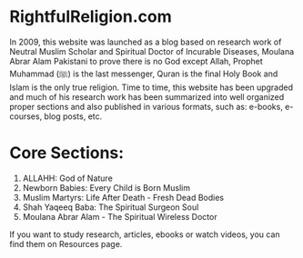 # RightfulReligion.com

In 2009, this website was launched as a blog based on research work of Neutral Muslim Scholar and Spiritual Doctor of Incurable Diseases, Moulana Abrar Alam Pakistani to prove there is no God except Allah, Prophet Muhammad (ﷺ) is the last messenger, Quran is the final Holy Book and Islam is the only true religion. Time to time, this website has been upgraded and much of his research work has been summarized into well organized proper sections and also published in various formats, such as: e-books, e-courses, blog posts, etc.

# Core Sections:
1) ALLAHH: God of Nature
2) Newborn Babies: Every Child is Born Muslim
3) Muslim Martyrs: Life After Death - Fresh Dead Bodies
4) Shah Yaqeeq Baba: The Spiritual Surgeon Soul
5) Moulana Abrar Alam - The Spiritual Wireless Doctor

If you want to study research, articles, ebooks or watch videos, you can find them on Resources page.
